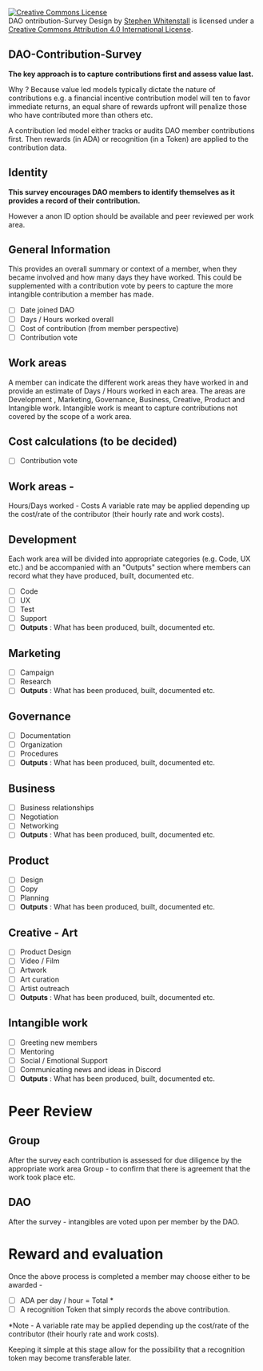 
<a rel="license" href="http://creativecommons.org/licenses/by/4.0/"><img alt="Creative Commons License" style="border-width:0" src="https://i.creativecommons.org/l/by/4.0/88x31.png" /></a><br /><span xmlns:dct="http://purl.org/dc/terms/" href="http://purl.org/dc/dcmitype/Text" property="dct:title" rel="dct:type">DAO ontribution-Survey Design</span> by <a xmlns:cc="http://creativecommons.org/ns#" href="https://github.com/Quality-Assurance-DAO" property="cc:attributionName" rel="cc:attributionURL">Stephen Whitenstall</a> is licensed under a <a rel="license" href="http://creativecommons.org/licenses/by/4.0/">Creative Commons Attribution 4.0 International License</a>.

## DAO-Contribution-Survey

**The key approach is to capture contributions first and assess value last.** 

Why ? Because value led models typically dictate the nature of contributions e.g. a financial incentive contribution model will ten to favor immediate returns, an equal share of rewards upfront will penalize those who have contributed more than others etc.

A contribution led model either tracks or audits DAO member contributions first. Then rewards (in ADA) or recognition (in a Token) are applied to the contribution data.

## Identity

**This survey encourages DAO members to identify themselves as it provides a record of their contribution.**

However a anon ID option should be available and peer reviewed per work area.

## General Information

This provides an overall summary or context of a member, when they became involved and how many days they have worked.
This could be supplemented with a contribution vote by peers to capture the more intangible contribution a member has made. 

- [ ] Date joined DAO
- [ ] Days / Hours worked overall
- [ ] Cost of contribution (from member perspective)
- [ ] Contribution vote

## Work areas

A member can indicate the different work areas they have worked in and provide an estimate of Days / Hours worked in each area.
The areas are Development , Marketing, Governance, Business, Creative, Product and Intangible work.
Intangible work is meant to capture contributions not covered by the scope of a work area.

## Cost calculations (to be decided)

- [ ] Contribution vote

## Work areas -

Hours/Days worked - Costs
A variable rate may be applied depending up the cost/rate of the contributor (their hourly rate and work costs).

## Development 

Each work area will be divided into appropriate categories (e.g. Code, UX etc.) and be accompanied with an "Outputs" section where members can record what they have produced, built, documented etc.

- [ ] Code
- [ ] UX
- [ ] Test
- [ ] Support
- [ ] **Outputs** : What has been produced, built, documented etc.

## Marketing 

-  [ ] Campaign
-  [ ] Research
- [ ] **Outputs** : What has been produced, built, documented etc.

## Governance

- [ ] Documentation
- [ ] Organization
- [ ] Procedures
- [ ] **Outputs** : What has been produced, built, documented etc.

## Business

- [ ] Business relationships
- [ ] Negotiation
- [ ] Networking
- [ ] **Outputs** : What has been produced, built, documented etc.

## Product

- [ ] Design
- [ ] Copy
- [ ] Planning
- [ ] **Outputs** : What has been produced, built, documented etc.

## Creative - Art

- [ ] Product Design
- [ ] Video / Film
- [ ] Artwork
- [ ] Art curation
- [ ] Artist outreach
- [ ] **Outputs** : What has been produced, built, documented etc.

## Intangible work

- [ ] Greeting new members
- [ ] Mentoring
- [ ] Social / Emotional Support
- [ ] Communicating news and ideas in Discord
- [ ] **Outputs** : What has been produced, built, documented etc.

# Peer Review

## Group

After the survey each contribution is assessed for due diligence by the appropriate work area Group - to confirm that there is agreement that the work took place etc.

## DAO

After the survey - intangibles are voted upon per member by the DAO.

# Reward and evaluation

Once the above process is completed a member may choose either to be awarded - 

- [ ] ADA per day / hour = Total *
- [ ] A recognition Token that simply records the above contribution.

*Note - A variable rate may be applied depending up the cost/rate of the contributor (their hourly rate and work costs).

Keeping it simple at this stage allow for the possibility  that a recognition token may become transferable later.
